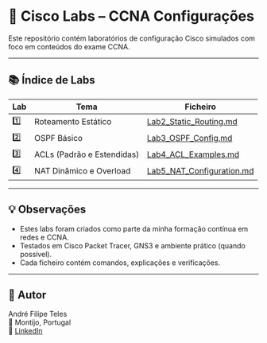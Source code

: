 # 🧪 Cisco Labs – CCNA Configurações

Este repositório contém laboratórios de configuração Cisco simulados com foco em conteúdos do exame CCNA.

---

## 📚 Índice de Labs

| Lab | Tema | Ficheiro |
|-----|------|----------|
| 1️⃣ | Roteamento Estático | [Lab2_Static_Routing.md](./Lab2_Static_Routing.md) |
| 2️⃣ | OSPF Básico | [Lab3_OSPF_Config.md](./Lab3_OSPF_Config.md) |
| 3️⃣ | ACLs (Padrão e Estendidas) | [Lab4_ACL_Examples.md](./Lab4_ACL_Examples.md) |
| 4️⃣ | NAT Dinâmico e Overload | [Lab5_NAT_Configuration.md](./Lab5_NAT_Configuration.md) |

---

## 💡 Observações

- Estes labs foram criados como parte da minha formação contínua em redes e CCNA.
- Testados em Cisco Packet Tracer, GNS3 e ambiente prático (quando possível).
- Cada ficheiro contém comandos, explicações e verificações.

---

## 👤 Autor

André Filipe Teles  
📍 Montijo, Portugal  
🔗 [LinkedIn](https://linkedin.com/in/andre-teles-3b5558182)
